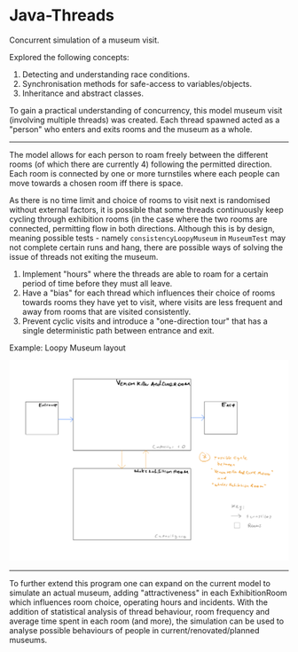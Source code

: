 # Java-Threads
Concurrent simulation of a museum visit.

Explored the following concepts:

1. Detecting and understanding race conditions.
2. Synchronisation methods for safe-access to variables/objects.
3. Inheritance and abstract classes.

To gain a practical understanding of concurrency, this model museum visit (involving multiple threads) was created. Each thread spawned acted as a "person" who enters and exits rooms and the museum as a whole.

----

The model allows for each person to roam freely between the different rooms (of which there are currently 4) following the permitted direction. Each room is connected by one or more turnstiles where each people can move towards a chosen room iff there is space.

As there is no time limit and choice of rooms to visit next is randomised without external factors, it is possible that some threads continuously keep cycling through exhibition rooms (in the case where the two rooms are connected, permitting flow in both directions. Although this is by design, meaning possible tests - namely `consistencyLoopyMuseum` in `MuseumTest` may not complete certain runs and hang, there are possible ways of solving the issue of threads not exiting the museum.

1. Implement "hours" where the threads are able to roam for a certain period of time before they must all leave.
2. Have a "bias" for each thread which influences their choice of rooms towards rooms they have yet to visit, where visits are less frequent and away from rooms that are visited consistently.
3. Prevent cyclic visits and introduce a "one-direction tour" that has a single deterministic path between entrance and exit.

Example: Loopy Museum layout

![Loopy Museum layout](doc/MuseumDiagram.png)

----

To further extend this program one can expand on the current model to simulate an actual museum, adding "attractiveness" in each ExhibitionRoom which influences room choice, operating hours and incidents. With the addition of statistical analysis of thread behaviour, room frequency and average time spent in each room (and more), the simulation can be used to analyse possible behaviours of people in current/renovated/planned museums.
